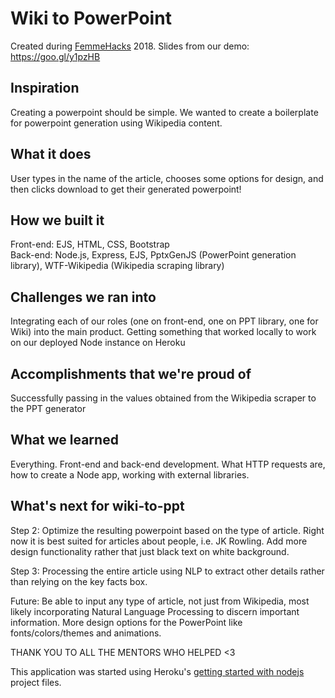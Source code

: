# Wiki to PowerPoint
Created during [FemmeHacks](https://femmehacks.io) 2018.
Slides from our demo: https://goo.gl/y1pzHB
## Inspiration
Creating a powerpoint should be simple. We wanted to create a boilerplate for powerpoint generation using Wikipedia content.

## What it does
User types in the name of the article, chooses some options for design, and then clicks download to get their generated powerpoint!

## How we built it
Front-end: EJS, HTML, CSS, Bootstrap  
Back-end: Node.js, Express, EJS, PptxGenJS (PowerPoint generation library), WTF-Wikipedia (Wikipedia scraping library)

## Challenges we ran into
Integrating each of our roles (one on front-end, one on PPT library, one for Wiki) into the main product.
Getting something that worked locally to work on our deployed Node instance on Heroku

## Accomplishments that we're proud of
Successfully passing in the values obtained from the Wikipedia scraper to the PPT generator

## What we learned
Everything. Front-end and back-end development. What HTTP requests are, how to create a Node app, working with external libraries.

## What's next for wiki-to-ppt
Step 2: Optimize the resulting powerpoint based on the type of article. Right now it is best suited for articles about people, i.e. JK Rowling. Add more design functionality rather that just black text on white background.  
 
Step 3: Processing the entire article using NLP to extract other details rather than relying on the key facts box.  
 
Future: Be able to input any type of article, not just from Wikipedia, most likely incorporating Natural Language Processing to discern important information. More design options for the PowerPoint like fonts/colors/themes and animations. 
 

THANK YOU TO ALL THE MENTORS WHO HELPED <3


This application was started using Heroku's [getting started with nodejs](https://devcenter.heroku.com/articles/getting-started-with-nodejs) project files. 

